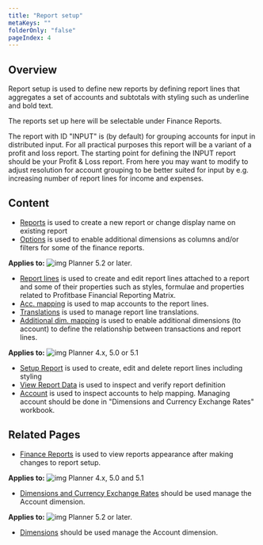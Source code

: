 ```yaml
---
title: "Report setup"
metaKeys: ""
folderOnly: "false"
pageIndex: 4
---
```

## Overview
Report setup is used to define new reports by defining report lines that aggregates a set of accounts and subtotals with styling such as underline and bold text.

The reports set up here will be selectable under Finance Reports.

The report with ID "INPUT" is (by default) for grouping accounts for input in distributed input. For all practical purposes this report will be a variant of a profit and loss report. The starting point for defining the INPUT report should be your Profit & Loss report. From here you may want to modify to adjust resolution for account grouping to be better suited for input by e.g. increasing number of report lines for income and expenses.
<br/>

## Content
-  [Reports](/planner/workbooks/data-management/report-setup/reports) is used to create a new report or change display name on existing report
-  [Options](/planner/workbooks/data-management/report-setup/options) is used to enable additional dimensions as columns and/or filters for some of the finance reports.  

**Applies to:** ![img](https://profitbasedocs.blob.core.windows.net/icons/yes-icon.png) Planner 5.2 or later.
-  [Report lines](/planner/workbooks/data-management/report-setup/report-lines) is used to create and edit report lines attached to a report and some of their properties such as styles, formulae and properties related to Profitbase Financial Reporting Matrix. 
-  [Acc. mapping](/planner/workbooks/data-management/report-setup/account-mapping) is used to map accounts to the report lines. 
-  [Translations](/planner/workbooks/data-management/report-setup/translations) is used to manage report line translations. 
-  [Additional dim. mapping](/planner/workbooks/data-management/report-setup/additional-dim-mapping) is used to enable additional dimensions (to account) to define the relationship between transactions and report lines.  

**Applies to:** ![img](https://profitbasedocs.blob.core.windows.net/icons/yes-icon.png) Planner 4.x, 5.0 or 5.1

-  [Setup Report](/planner/workbooks/data-management/report-setup/setup-report) is used to create, edit and delete report lines including styling
-  [View Report Data](/planner/workbooks/data-management/report-setup/view-report-data) is used to inspect and verify report definition
-  [Account](/planner/workbooks/data-management/report-setup/account) is used to inspect accounts to help mapping. Managing account should be done in "Dimensions and Currency Exchange Rates" workbook.

## Related Pages
-  [Finance Reports](/planner/workbooks/financial-planning/finance-reports) is used to view reports appearance after making changes to report setup.

**Applies to:** ![img](https://profitbasedocs.blob.core.windows.net/icons/yes-icon.png) Planner 4.x, 5.0 and 5.1
-  [Dimensions and Currency Exchange Rates](/planner/workbooks/data-management/dimensions-and-currency-exchange-rates/account) should be used manage the Account dimension.  

**Applies to:** ![img](https://profitbasedocs.blob.core.windows.net/icons/yes-icon.png) Planner 5.2 or later.
-  [Dimensions](/planner/workbooks/data-management/dimensions) should be used manage the Account dimension.

<br/>
